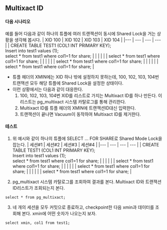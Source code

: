## Multixact ID

#### 다음 시나리오
예를 들어 다음과 같이 하나의 튜플에 여러 트랜잭션이 동시에 Shared Lock을 거는 상황을 생각해 봅시다.
| XID 100 | XID 102 | XID 103 | XID 104 |
|--- | --- | --- | --- |
| CREATE TABLE TEST1 (COL1 INT PRIMARY KEY); <br> Insert into test1 values (1); <br> select * from test1 where col1=1 for share; | | | |
| | select * from test1 where col1=1 for share; | | |
| | | select * from test1 where col1=1 for share; | |
| | | | select * from test1 where col1=1 for share; |
- 튜플 헤더의 XMIN에는 XID 하나 밖에 설정하지 못하는데, 100, 102, 103, 104번 트랜잭션 모두 해당 튜플에 Shared Lock을 설정한 상태이다.
- 이런 상황에서는 다음과 같이 대응한다.
  1. 100, 102, 103, 104번 XID를 리스트로 가지는 Multixact ID를 하나 만든다. 이 리스트는 pg_multixact 시스템 카탈로그를 통해 관리한다.
  2. Multixact ID를 튜플 헤더의 XMIN에 트랜잭션ID대신 입력한다.
  3. 트랜잭션이 끝나면 Vacuum이 동작하여 Multixact ID를 제거한다.

#### 테스트
1. 위 예시와 같이 하나의 튜플에 SELECT ... FOR SHARE로 Shared Mode Lock을 잡는다.
| 세션#1 | 세션#2 | 세션#3 | 세션#4 |
|--- | --- | --- | --- |
| CREATE TABLE TEST1 (COL1 INT PRIMARY KEY); <br> Insert into test1 values (1); <br> select * from test1 where col1=1 for share; | | | |
| | select * from test1 where col1=1 for share; | | |
| | | select * from test1 where col1=1 for share; | |
| | | | select * from test1 where col1=1 for share; |

2. pg_multixact 시스템 카탈로그를 조회하여 결과를 본다. Multixact ID와 트랜잭션ID리스트가 조회되는지 본다.
```
select * from pg_multixact;
```

3. 네 개의 세션을 모두 커밋으로 종료하고, checkpoint한 다음 xmin과 데이터를 조회해 본다. xmin에 어떤 숫자가 나오는지 보자.
```
select xmin, col1 from test1;
```
